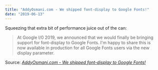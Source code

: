 ```yaml
---
title: "AddyOsmani.com - We shipped font-display to Google Fonts!"
date: "2019-06-13"
---
```


Squeezing that extra bit of performance juice out of the can:

> At Google I/0 2019, we announced that we would finally be bringing support for font-display to Google Fonts. I'm happy to share this is now available in production for all Google Fonts users via the new display parameter.

Source: _[AddyOsmani.com - We shipped font-display to Google Fonts!](https://addyosmani.com/blog/google-fonts-font-display/?utm_source=Perf.email&utm_campaign=4e75872415-EMAIL_CAMPAIGN_2019_06_02_10_02&utm_medium=email&utm_term=0_7cba5dc7bd-4e75872415-1248510401)_
